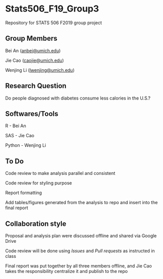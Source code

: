 # Stats506_F19_Group3

Repository for STATS 506 F2019 group project

## Group Members

Bei An (anbei@umich.edu)  

Jie Cao (caojie@umich.edu)  

Wenjing Li (lwenjing@umich.edu)  

## Research Question

Do people diagnosed with diabetes consume less calories in the U.S.? 

## Softwares/Tools

R - Bei An  

SAS - Jie Cao  

Python - Wenjing Li  

## To Do

Code review to make analysis parallel and consistent  

Code review for styling purpose  

Report formatting  

Add tables/figures generated from the analysis to repo and insert into the final report  

## Collaboration style

Proposal and analysis plan were discussed offline and shared via Google Drive

Code review will be done using *Issues* and *Pull requests* as instructed in class

Final report was put together by all three members offline, and Jie Cao takes the responsibility centralize it and publish to the repo
